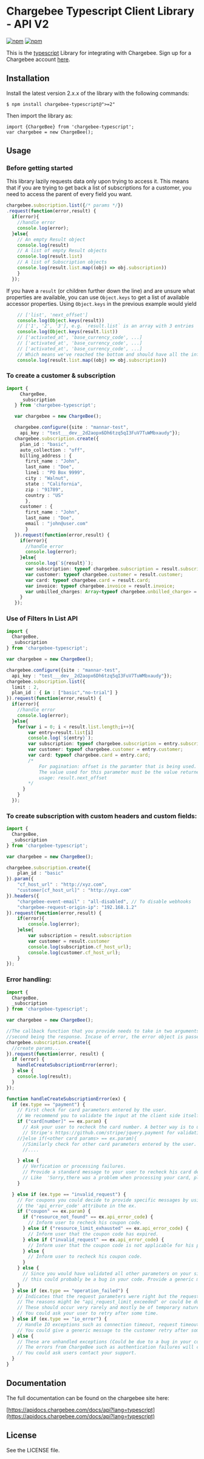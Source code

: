 # Chargebee Typescript Client Library - API V2

[![npm](https://img.shields.io/npm/v/chargebee-typescript.svg?maxAge=2592000)](https://www.npmjs.com/package/chargebee-typescript)
[![npm](https://img.shields.io/npm/dt/chargebee-typescript.svg?maxAge=2592000)](https://www.npmjs.com/package/chargebee-typescript)

This is the [typescript](https://www.typescriptlang.org/) Library for integrating with Chargebee. Sign up for a Chargebee account [here](https://www.chargebee.com).

## Installation

Install the latest version 2.x.x of the library with the following commands:

	$ npm install chargebee-typescript@">=2"

Then import the library as:

    import {ChargeBee} from 'chargebee-typescript';
	var chargebee = new ChargeBee();

## Usage

### Before getting started
This library lazily requests data only upon trying to access it. This means that if you are trying to get back a list of subscriptions for a customer, you need to access the parent of every field you want.
```typescript
chargebee.subscription.list({/* params */})
.request(function(error,result) {
  if(error){
    //handle error
    console.log(error);
  }else{
    // An empty Result object
    console.log(result)
    // A list of empty Result objects
    console.log(result.list)
    // A list of Subscription objects
    console.log(result.list.map((obj) => obj.subscription))
    }
  });
```

If you have a `result` (or children further down the line) and are unsure what properties are available, you can use `Object.keys` to get a list of available accessor properties. Using `Object.keys` in the previous example would yield
```typescript
    // ['list', 'next_offset']
    console.log(Object.keys(result))
    // ['1', '2', '3'], e.g. `result.list` is an array with 3 entries
    console.log(Object.keys(result.list))
    // ['activated_at', 'base_currency_code', ...]
    // ['activated_at', 'base_currency_code', ...]
    // ['activated_at', 'base_currency_code', ...]
    // Which means we've reached the bottom and should have all the information available from this request
    console.log(result.list.map((obj) => obj.subscription))
```

### To create a customer & subscription
```typescript
import {
     ChargeBee,
     _subscription
   } from 'chargebee-typescript';

   var chargebee = new ChargeBee();

   chargebee.configure({site : "mannar-test",
     api_key : "test___dev__2d2aopx6Dh6tzq5qI3FuV7TuWMbxaudy"});
   chargebee.subscription.create({
     plan_id : "basic",
     auto_collection : "off",
     billing_address : {
       first_name : "John",
       last_name : "Doe",
       line1 : "PO Box 9999",
       city : "Walnut",
       state : "California",
       zip : "91789",
       country : "US"
       },
     customer : {
       first_name : "John",
       last_name : "Doe",
       email : "john@user.com"
       }
   }).request(function(error,result) {
     if(error){
       //handle error
       console.log(error);
     }else{
       console.log(`${result}`);
       var subscription: typeof chargebee.subscription = result.subscription;
       var customer: typeof chargebee.customer = result.customer;
       var card: typeof chargebee.card = result.card;
       var invoice: typeof chargebee.invoice = result.invoice;
       var unbilled_charges: Array<typeof chargebee.unbilled_charge> = result.unbilled_charges;
     }
   });

```

### Use of Filters In List API
```typescript
import {
  ChargeBee,
  _subscription
} from 'chargebee-typescript';

var chargebee = new ChargeBee();

chargebee.configure({site : "mannar-test",
  api_key : "test___dev__2d2aopx6Dh6tzq5qI3FuV7TuWMbxaudy"});
chargebee.subscription.list({
  limit : 2,
  plan_id : { in : ["basic","no-trial"] }
}).request(function(error,result) {
  if(error){
    //handle error
    console.log(error);
  }else{
    for(var i = 0; i < result.list.length;i++){
        var entry=result.list[i]
        console.log(`${entry}`);
        var subscription: typeof chargebee.subscription = entry.subscription;
        var customer: typeof chargebee.customer = entry.customer;
        var card: typeof chargebee.card = entry.card;
        /*
            For pagination: offset is the paramter that is being used.
            The value used for this parameter must be the value returned for next_offset parameter in the previous API call.
            usage: result.next_offset
        */
      }
    }
  });
```

### To create subscription with custom headers and custom fields:
```typescript
import {
  ChargeBee,
  _subscription
} from 'chargebee-typescript';

var chargebee = new ChargeBee();

chargebee.subscription.create({
    plan_id : "basic"
}).param({
    "cf_host_url" : "http://xyz.com",
    "customer[cf_host_url]" : "http://xyz.com"
}).headers({
    "chargebee-event-email" : "all-disabled", // To disable webhooks
    "chargebee-request-origin-ip": "192.168.1.2"
}).request(function(error,result) {
    if(error){
        console.log(error);
    }else{
        var subscription = result.subscription
        var customer = result.customer
        console.log(subscription.cf_host_url);
        console.log(customer.cf_host_url);
    }
});
```

### Error handling:
```typescript
import {
  ChargeBee,
  _subscription
} from 'chargebee-typescript';

var chargebee = new ChargeBee();

//The callback function that you provide needs to take in two arguments. The first being error object and the
//second being the response. Incase of error, the error object is passed.
chargebee.subscription.create({
  //create params...
}).request(function(error, result) {
  if (error) {
    handleCreateSubscriptionError(error);
  } else {
    console.log(result);
  }
});

function handleCreateSubscriptionError(ex) {
  if (ex.type == "payment") {
    // First check for card parameters entered by the user.
    // We recommend you to validate the input at the client side itself to catch simple mistakes.
    if ("card[number]" == ex.param) {
      // Ask your user to recheck the card number. A better way is to use
      // Stripe's https://github.com/stripe/jquery.payment for validating it in the client side itself.
    //}else if(<other card params> == ex.param){
      //Similarly check for other card parameters entered by the user.
      //....

    } else {
      // Verfication or processing failures.
      // Provide a standard message to your user to recheck his card details or provide a different card.
      // Like  'Sorry,there was a problem when processing your card, please check the details and try again'.
    }

  } else if (ex.type == "invalid_request") {
    // For coupons you could decide to provide specific messages by using
    // the 'api_error_code' attribute in the ex.
    if ("coupon" == ex.param) {
      if ("resource_not_found" == ex.api_error_code) {
        // Inform user to recheck his coupon code.
      } else if ("resource_limit_exhausted" == ex.api_error_code) {
        // Inform user that the coupon code has expired.
      } else if ("invalid_request" == ex.api_error_code) {
        // Inform user that the coupon code is not applicable for his plan(/addons).
      } else {
        // Inform user to recheck his coupon code.
      }
    } else {
      // Since you would have validated all other parameters on your side itself,
      // this could probably be a bug in your code. Provide a generic message to your users.
    }
  } else if (ex.type == "operation_failed") {
    // Indicates that the request parameters were right but the request couldn't be completed.
    // The reasons might be "api_request_limit_exceeded" or could be due to an issue in ChargeBee side.
    // These should occur very rarely and mostly be of temporary nature.
    // You could ask your user to retry after some time.
  } else if (ex.type == "io_error") {
    // Handle IO exceptions such as connection timeout, request timeout etc.
    // You could give a generic message to the customer retry after some time.
  } else {
    // These are unhandled exceptions (Could be due to a bug in your code or very rarely in client library).
    // The errors from ChargeBee such as authentication failures will come here.
    // You could ask users contact your support.
  }
}

```

## Documentation

The full documentation can be found on the chargebee site here:

[https://apidocs.chargebee.com/docs/api?lang=typescript](https://apidocs.chargebee.com/docs/api?lang=typescript)


## License

See the LICENSE file.

